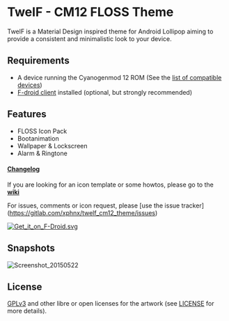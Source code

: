 # TwelF - CM12 FLOSS Theme

TwelF is a Material Design inspired theme for Android Lollipop aiming to provide a consistent and minimalistic look to your device.

## Requirements

* A device running the Cyanogenmod 12 ROM (See the [list of compatible devices](https://gitlab.com/xphnx/twelf_cm12_theme/wikis/compatible-devices))
* [F-droid client](https://f-droid.org/) installed (optional, but strongly recommended)

## Features

* FLOSS Icon Pack
* Bootanimation
* Wallpaper & Lockscreen 
* Alarm & Ringtone

#### [Changelog](https://gitlab.com/xphnx/twelf_cm12_theme/blob/master/CHANGELOG.md)

If you are looking for an icon template or some howtos, please go to the [**wiki**](https://gitlab.com/xphnx/twelf_cm12_theme/wikis/home)

For issues, comments or icon request, please [use the issue tracker] (https://gitlab.com/xphnx/twelf_cm12_theme/issues)



[![Get_it_on_F-Droid.svg](https://gitlab.com/uploads/xphnx/twelf_cm12_theme/a4649863bd/Get_it_on_F-Droid.svg.png)](https://f-droid.org/app/org.twelf.cmtheme)

## Snapshots

![Screenshot_20150522](https://gitlab.com/xphnx/twelf_cm12_theme/uploads/d28b47bd3951e7afa7569666a3d2cfd6/Screenshot_20150522.png)

## License 

[GPLv3](http://www.gnu.org/licenses/gpl-3.0.html) and other libre or open licenses for the artwork (see [LICENSE](https://gitlab.com/xphnx/twelf_cm12_theme/blob/master/LICENSE.md) for more details).
